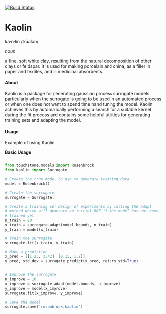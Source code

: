 
[![Build Status](https://travis-ci.org/jldaniel/Kaolin.svg?branch=master)](https://travis-ci.org/jldaniel/Kaolin)

# Kaolin

ka·o·lin
/ˈkāələn/

_noun_

a fine, soft white clay, resulting from the natural decomposition of other clays or feldspar. It is used for making porcelain and china, as a filler in paper and textiles, and in medicinal absorbents.


#### About

Kaolin is a package for generating gaussian process surrogate models particularly when the surrogate is going to be used in an automated process or when one does not want to spend time hand tuning the model. Kaolin achieves this by automatically performing a search for a suitable kernel during the fit process and contains some helpful utilities for generating training sets and adapting the model.

#### Usage

Example of using Kaolin

__Basic Usage__

```python

from touchstone.models import Rosenbrock
from kaolin import Surrogate

# Create the true model to use to generate training data
model = Rosenbrock()

# Create the surrogate
surrogate = Surrogate()

# Create a training set design of experiments by calling the adapt
# method which will generate an initial DOE if the model has not been
# trained yet
n_train = 20
x_train = surrogate.adapt(model.bounds, n_train)
y_train = model(x_train)

# Train the surrogate
surrogate.fit(x_train, y_train)

# Make a prediction
x_pred = [[1.23, 3.42], [0.15, 1.2]]
y_pred, std_dev = surrogate.predict(x_pred, return_std=True)


# Improve the surrogate
n_improve = 10
x_improve = surrogate.adapt(model.bounds, n_improve)
y_improve = model(x_improve)
surrogate.fit(x_improve, y_improve)

# Save the model
surrogate.save('rosenbrock.kaolin')

```